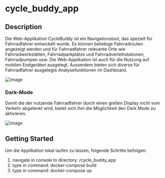 # cycle_buddy_app

## Description
Die Web-Applikation CycleBuddy ist ein Navigationstool, das speziell für Fahrradfahrer entwickelt wurde. 
Es können beliebige Fahrradrouten angezeigt werden und für Fahrradfahrer relevante Orte wie Fahrradwerkstätten, Fahrradparkplätze 
und Fahrradverleihstationen, Fahrradpumpen usw. Die Web-Applikation ist auch für die Nutzung auf mobilen Endgeräten ausgelegt. 
Ausserdem bieten sich diverse für Fahrradfahrer ausgelegte Analysefunktionen im Dashboard.

![image](https://github.com/slinusc/cycle_buddy_app/assets/94235012/f0e0bcbe-11d5-4922-a0c3-8075c1caf667)

### Dark-Mode
Damit die der nutzende Fahrradfahrer durch einen grellen Display nicht vom Verkehr abgelenkt wird, bietet sich ihm die Möglichkeit den Dark Mode zu aktivieren.

![image](https://github.com/slinusc/cycle_buddy_app/assets/94235012/7b73e8ed-23c7-4d8b-b966-69e8cc09c607)


## Getting Started
Um die Applikation lokal laufen zu lassen, folgende Schritte befolgen:

1. navigate in console to directory: /cycle_buddy_app
2. type in command: docker-compose build
3. type in command: docker-compose up
